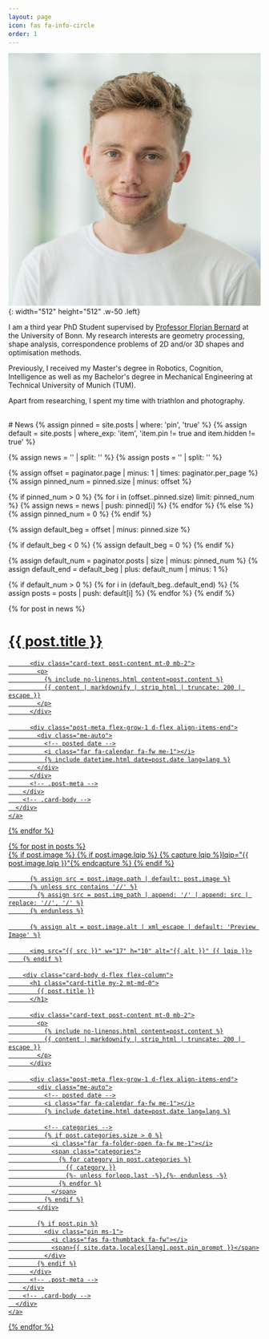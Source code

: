 ```yaml
---
layout: page
icon: fas fa-info-circle
order: 1
---
```


![Desktop View](/assets/img/avatar.jpeg){: width="512" height="512" .w-50 .left}

I am a third year PhD Student supervised by <a href="https://lovc.cs.uni-bonn.de/index.php/team/florian-bernard/">Professor Florian Bernard</a> at the University of Bonn. My research interests are geometry processing, shape analysis, correspondence problems of 2D and/or 3D shapes and optimisation methods.

Previously, I received my Master's degree in Robotics, Cognition, Intelligence as well as my Bachelor's degree in Mechanical Engineering at Technical University of Munich (TUM).

Apart from researching, I spent my time with triathlon and photography.

<br>
# News
{% assign pinned = site.posts | where: 'pin', 'true' %}
{% assign default = site.posts | where_exp: 'item', 'item.pin != true and item.hidden != true' %}

{% assign news = '' | split: '' %}
{% assign posts = '' | split: '' %}

<!-- pinned posts are news -->
{% assign offset = paginator.page | minus: 1 | times: paginator.per_page %}
{% assign pinned_num = pinned.size | minus: offset %}

{% if pinned_num > 0 %}
  {% for i in (offset..pinned.size) limit: pinned_num %}
    {% assign news = news | push: pinned[i] %}
  {% endfor %}
{% else %}
  {% assign pinned_num = 0 %}
{% endif %}

<!-- Get default posts -->
{% assign default_beg = offset | minus: pinned.size %}

{% if default_beg < 0 %}
  {% assign default_beg = 0 %}
{% endif %}

{% assign default_num = paginator.posts | size | minus: pinned_num %}
{% assign default_end = default_beg | plus: default_num | minus: 1 %}

{% if default_num > 0 %}
  {% for i in (default_beg..default_end) %}
    {% assign posts = posts | push: default[i] %}
  {% endfor %}
{% endif %}

<div id="post-list">
  {% for post in news %}
    <a href="{{ post.url | relative_url }}" class="card-wrapper" style="min-height: 5rem !important; min-height: 6rem !important;">
      <div class="card post-preview flex-md-row-reverse">
        <div class="card-body d-flex flex-column">
          <h1 class="card-title my-2 mt-md-0">
            {{ post.title }}
          </h1>

          <div class="card-text post-content mt-0 mb-2">
            <p>
              {% include no-linenos.html content=post.content %}
              {{ content | markdownify | strip_html | truncate: 200 | escape }}
            </p>
          </div>

          <div class="post-meta flex-grow-1 d-flex align-items-end">
            <div class="me-auto">
              <!-- posted date -->
              <i class="far fa-calendar fa-fw me-1"></i>
              {% include datetime.html date=post.date lang=lang %}
            </div>
          </div>
          <!-- .post-meta -->
        </div>
        <!-- .card-body -->
      </div>
    </a>
  {% endfor %}
</div>
<!-- #post-list -->
<!-- #post-list -->

<div id="post-list">
  {% for post in posts %}
    <a href="{{ post.url | relative_url }}" class="card-wrapper">
      <div class="card post-preview flex-md-row-reverse">
        {% if post.image %}
          {% if post.image.lqip %}
            {% capture lqip %}lqip="{{ post.image.lqip }}"{% endcapture %}
          {% endif %}

          {% assign src = post.image.path | default: post.image %}
          {% unless src contains '//' %}
            {% assign src = post.img_path | append: '/' | append: src | replace: '//', '/' %}
          {% endunless %}

          {% assign alt = post.image.alt | xml_escape | default: 'Preview Image' %}

          <img src="{{ src }}" w="17" h="10" alt="{{ alt }}" {{ lqip }}>
        {% endif %}

        <div class="card-body d-flex flex-column">
          <h1 class="card-title my-2 mt-md-0">
            {{ post.title }}
          </h1>

          <div class="card-text post-content mt-0 mb-2">
            <p>
              {% include no-linenos.html content=post.content %}
              {{ content | markdownify | strip_html | truncate: 200 | escape }}
            </p>
          </div>

          <div class="post-meta flex-grow-1 d-flex align-items-end">
            <div class="me-auto">
              <!-- posted date -->
              <i class="far fa-calendar fa-fw me-1"></i>
              {% include datetime.html date=post.date lang=lang %}

              <!-- categories -->
              {% if post.categories.size > 0 %}
                <i class="far fa-folder-open fa-fw me-1"></i>
                <span class="categories">
                  {% for category in post.categories %}
                    {{ category }}
                    {%- unless forloop.last -%},{%- endunless -%}
                  {% endfor %}
                </span>
              {% endif %}
            </div>

            {% if post.pin %}
              <div class="pin ms-1">
                <i class="fas fa-thumbtack fa-fw"></i>
                <span>{{ site.data.locales[lang].post.pin_prompt }}</span>
              </div>
            {% endif %}
          </div>
          <!-- .post-meta -->
        </div>
        <!-- .card-body -->
      </div>
    </a>
  {% endfor %}
</div>
<!-- #post-list -->
